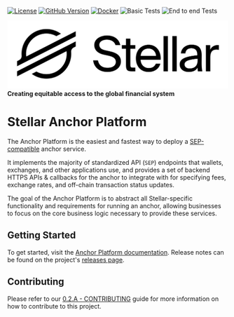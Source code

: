 [![License](https://badgen.net/badge/license/Apache%202/blue?icon=github&label=License)](https://github.com/stellar/java-stellar-anchor-sdk/blob/develop/LICENSE)
[![GitHub Version](https://badgen.net/github/release/stellar/java-stellar-anchor-sdk?icon=github&label=Latest%20release)](https://github.com/stellar/java-stellar-anchor-sdk/releases)
[![Docker](https://badgen.net/badge/Latest%20Release/v2.0.1/blue?icon=docker)](https://hub.docker.com/layers/stellar/anchor-platform/2.0.1/images/sha256-bce3ee60276cef20cb428cf50eed829d9833a9149fa2aedf63c2373f7a40e8a1)
![Basic Tests](https://github.com/stellar/java-stellar-anchor-sdk/actions/workflows/basic_tests.yml/badge.svg?branch=main)
![End to end Tests](https://github.com/stellar/java-stellar-anchor-sdk/actions/workflows/end_to_end_tests.yml/badge.svg?branch=main)


<div>
<img alt="Stellar" src="https://github.com/stellar/.github/raw/master/stellar-logo.png" width="558" />
<br/>
<strong>Creating equitable access to the global financial system</strong>
</div>

# Stellar Anchor Platform

The Anchor Platform is the easiest and fastest way to deploy a [SEP-compatible](https://github.com/stellar/stellar-protocol/tree/master/ecosystem) anchor service.
 
It implements the majority of standardized API (`SEP`) endpoints that wallets, exchanges, and other applications use, and provides a set of backend HTTPS APIs & callbacks for the anchor to integrate with for specifying fees, exchange rates, and off-chain transaction status updates.

The goal of the Anchor Platform is to abstract all Stellar-specific functionality and requirements for running an anchor, allowing businesses to focus on the core business logic necessary to provide these services.

## Getting Started

To get started, visit the [Anchor Platform documentation](https://developers.stellar.org/docs/category/anchor-platform).
Release notes can be found on the project's [releases page](https://github.com/stellar/java-stellar-anchor-sdk/releases).

## Contributing

Please refer to our [0.2.A - CONTRIBUTING](/docs/02%20-%20Contributing/A%20-%20CONTRIBUTING.md) guide for more information on how to contribute to this project.

[SEPs]: https://github.com/stellar/stellar-protocol/tree/master/ecosystem
[SEP-10]: https://stellar.org/protocol/sep-10
[SEP-12]: https://stellar.org/protocol/sep-12
[SEP-24]: https://stellar.org/protocol/sep-24
[SEP-31]: https://stellar.org/protocol/sep-31
[SEP-38]: https://stellar.org/protocol/sep-38
[rfq]: https://en.wikipedia.org/wiki/Request_for_quotation
